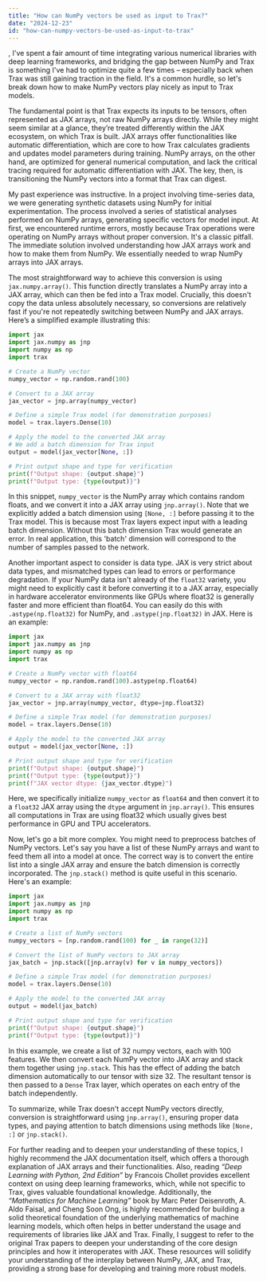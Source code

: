 ```yaml
---
title: "How can NumPy vectors be used as input to Trax?"
date: "2024-12-23"
id: "how-can-numpy-vectors-be-used-as-input-to-trax"
---
```


,  I've spent a fair amount of time integrating various numerical libraries with deep learning frameworks, and bridging the gap between NumPy and Trax is something I've had to optimize quite a few times – especially back when Trax was still gaining traction in the field. It's a common hurdle, so let's break down how to make NumPy vectors play nicely as input to Trax models.

The fundamental point is that Trax expects its inputs to be tensors, often represented as JAX arrays, not raw NumPy arrays directly. While they might seem similar at a glance, they’re treated differently within the JAX ecosystem, on which Trax is built. JAX arrays offer functionalities like automatic differentiation, which are core to how Trax calculates gradients and updates model parameters during training. NumPy arrays, on the other hand, are optimized for general numerical computation, and lack the critical tracing required for automatic differentiation with JAX. The key, then, is transitioning the NumPy vectors into a format that Trax can digest.

My past experience was instructive. In a project involving time-series data, we were generating synthetic datasets using NumPy for initial experimentation. The process involved a series of statistical analyses performed on NumPy arrays, generating specific vectors for model input. At first, we encountered runtime errors, mostly because Trax operations were operating on NumPy arrays without proper conversion. It's a classic pitfall. The immediate solution involved understanding how JAX arrays work and how to make them from NumPy. We essentially needed to wrap NumPy arrays into JAX arrays.

The most straightforward way to achieve this conversion is using `jax.numpy.array()`. This function directly translates a NumPy array into a JAX array, which can then be fed into a Trax model. Crucially, this doesn't copy the data unless absolutely necessary, so conversions are relatively fast if you're not repeatedly switching between NumPy and JAX arrays. Here’s a simplified example illustrating this:

```python
import jax
import jax.numpy as jnp
import numpy as np
import trax

# Create a NumPy vector
numpy_vector = np.random.rand(100)

# Convert to a JAX array
jax_vector = jnp.array(numpy_vector)

# Define a simple Trax model (for demonstration purposes)
model = trax.layers.Dense(10)

# Apply the model to the converted JAX array
# We add a batch dimension for Trax input
output = model(jax_vector[None, :])

# Print output shape and type for verification
print(f"Output shape: {output.shape}")
print(f"Output type: {type(output)}")
```

In this snippet, `numpy_vector` is the NumPy array which contains random floats, and we convert it into a JAX array using `jnp.array()`. Note that we explicitly added a batch dimension using `[None, :]` before passing it to the Trax model. This is because most Trax layers expect input with a leading batch dimension. Without this batch dimension Trax would generate an error. In real application, this 'batch' dimension will correspond to the number of samples passed to the network.

Another important aspect to consider is data type. JAX is very strict about data types, and mismatched types can lead to errors or performance degradation. If your NumPy data isn't already of the `float32` variety, you might need to explicitly cast it before converting it to a JAX array, especially in hardware accelerator environments like GPUs where float32 is generally faster and more efficient than float64. You can easily do this with `.astype(np.float32)` for NumPy, and `.astype(jnp.float32)` in JAX. Here is an example:

```python
import jax
import jax.numpy as jnp
import numpy as np
import trax

# Create a NumPy vector with float64
numpy_vector = np.random.rand(100).astype(np.float64)

# Convert to a JAX array with float32
jax_vector = jnp.array(numpy_vector, dtype=jnp.float32)

# Define a simple Trax model (for demonstration purposes)
model = trax.layers.Dense(10)

# Apply the model to the converted JAX array
output = model(jax_vector[None, :])

# Print output shape and type for verification
print(f"Output shape: {output.shape}")
print(f"Output type: {type(output)}")
print(f"JAX vector dtype: {jax_vector.dtype}")
```
Here, we specifically initialize `numpy_vector` as `float64` and then convert it to a `float32` JAX array using the `dtype` argument in `jnp.array()`. This ensures all computations in Trax are using float32 which usually gives best performance in GPU and TPU accelerators.

Now, let's go a bit more complex. You might need to preprocess batches of NumPy vectors. Let's say you have a list of these NumPy arrays and want to feed them all into a model at once. The correct way is to convert the entire list into a single JAX array and ensure the batch dimension is correctly incorporated. The `jnp.stack()` method is quite useful in this scenario. Here's an example:

```python
import jax
import jax.numpy as jnp
import numpy as np
import trax

# Create a list of NumPy vectors
numpy_vectors = [np.random.rand(100) for _ in range(32)]

# Convert the list of NumPy vectors to JAX array
jax_batch = jnp.stack([jnp.array(v) for v in numpy_vectors])

# Define a simple Trax model (for demonstration purposes)
model = trax.layers.Dense(10)

# Apply the model to the converted JAX array
output = model(jax_batch)

# Print output shape and type for verification
print(f"Output shape: {output.shape}")
print(f"Output type: {type(output)}")
```

In this example, we create a list of 32 numpy vectors, each with 100 features. We then convert each NumPy vector into JAX array and stack them together using `jnp.stack`. This has the effect of adding the batch dimension automatically to our tensor with size 32. The resultant tensor is then passed to a `Dense` Trax layer, which operates on each entry of the batch independently.

To summarize, while Trax doesn't accept NumPy vectors directly, conversion is straightforward using `jnp.array()`, ensuring proper data types, and paying attention to batch dimensions using methods like `[None, :]` or `jnp.stack()`.

For further reading and to deepen your understanding of these topics, I highly recommend the JAX documentation itself, which offers a thorough explanation of JAX arrays and their functionalities. Also, reading *“Deep Learning with Python, 2nd Edition”* by Francois Chollet provides excellent context on using deep learning frameworks, which, while not specific to Trax, gives valuable foundational knowledge. Additionally, the *“Mathematics for Machine Learning”* book by Marc Peter Deisenroth, A. Aldo Faisal, and Cheng Soon Ong, is highly recommended for building a solid theoretical foundation of the underlying mathematics of machine learning models, which often helps in better understand the usage and requirements of libraries like JAX and Trax. Finally, I suggest to refer to the original Trax papers to deepen your understanding of the core design principles and how it interoperates with JAX. These resources will solidify your understanding of the interplay between NumPy, JAX, and Trax, providing a strong base for developing and training more robust models.
